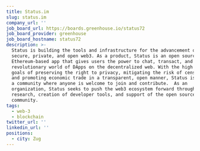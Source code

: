 ```yaml
---
title: Status.im
slug: status.im
company_url: ''
job_board_url: https://boards.greenhouse.io/status72
job_board_provider: greenhouse
job_board_hostname: status72
description: >-
  Status is building the tools and infrastructure for the advancement of a
  secure, private, and open web3. As a product, Status is an open source,
  Ethereum-based app that gives users the power to chat, transact, and access a
  revolutionary world of DApps on the decentralized web. With the high level
  goals of preserving the right to privacy, mitigating the risk of censorship,
  and promoting economic trade in a transparent, open manner, Status is building
  a community where anyone is welcome to join and contribute.  As an
  organization, Status seeks to push the web3 ecosystem forward through
  research, creation of developer tools, and support of the open source
  community.
tags:
  - web-3
  - blockchain
twitter_url: ''
linkedin_url: ''
positions:
  - city: Zug
---
```

